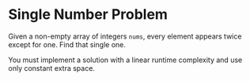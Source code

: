 # Single Number Problem 

Given a non-empty array of integers ```nums```, every element appears twice except for one. Find that single one.

You must implement a solution with a linear runtime complexity and use only constant extra space.
